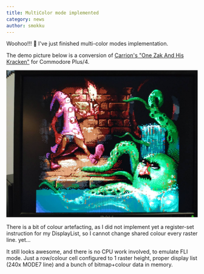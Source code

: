 ```yaml
---
title: MultiColor mode implemented
category: news
author: smokku
---
```


Woohoo!!! 🎉
I've just finished multi-color modes implementation.

The demo picture below is a conversion of [Carrion's "One Zak And His Kracken"][1] for Commodore Plus/4.

![One Zak And His Kracken by Carrion, converted to X65](/media/2024-06-05_carrion-One_Zak_And_His_Kracken.png)

There is a bit of colour artefacting, as I did not implement yet a register-set instruction for my DisplayList, so I cannot change shared colour every raster line. yet…

It still looks awesome, and there is no CPU work involved, to emulate FLI mode. Just a row/colour cell configured to 1 raster height, proper display list (240x MODE7 line) and a bunch of bitmap+colour data in memory.

[1]: https://plus4world.powweb.com/software/One_Zak_And_His_Kracken
